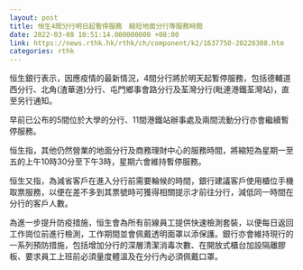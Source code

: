 ```yaml
---
layout: post
title: 恒生4間分行明日起暫停服務　縮短地面分行等服務時間
date: 2022-03-08 10:51:14.000000000 +08:00
link: https://news.rthk.hk/rthk/ch/component/k2/1637750-20220308.htm
categories: rthk
---
```


恒生銀行表示，因應疫情的最新情況，4間分行將於明天起暫停服務，包括德輔道西分行、北角(渣華道)分行、屯門鄉事會路分行及荃灣分行(毗連港鐵荃灣站)，直至另行通知。

早前已公布的5間位於大學的分行、11間港鐵站辦事處及兩間流動分行亦會繼續暫停服務。

恒生指，其他仍然營業的地面分行及商務理財中心的服務時間，將縮短為星期一至五的上午10時30分至下午3時，星期六會維持暫停服務。

恒生又指，為減省客戶在進入分行前需要輪候的時間，銀行建議客戶使用櫃位手機取票服務，以便在差不多到其票號時可獲得相關提示才前往分行，減低同一時間在分行的客戶人數。

為進一步提升防疫措施，恒生會為所有前線員工提供快速檢測套裝，以便每日返回工作崗位前進行檢測，工作期間並會佩戴透明面罩以添保護。銀行亦會維持現行的一系列預防措施，包括增加分行的深層清潔消毒次數、在開放式櫃台加設隔離膠板、要求員工上班前必須量度體溫及在分行內必須佩戴口罩。
